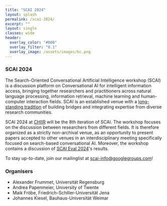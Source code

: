 ```yaml
---
title: "SCAI 2024"
layout: splash
permalink: /scai-2024/
excerpt: ""
layout: single
classes: wide
header:
  overlay_color: "#000"
  overlay_filter: "0.1"
  overlay_image: /assets/images/bc.png
---
```


### SCAI 2024

The Search-Oriented Conversational Artificial Intelligence workshop (SCAI) is a discussion platform on Conversational AI for intelligent information access, bringing together researchers and practitioners across natural language processing, information retrieval, machine learning and human-computer interaction fields. SCAI is an established venue with a <a href="/events/">long-standing tradition</a> of building bridges and integrating expertise from diverse research communities.

SCAI 2024 at <a href="https://chiir2024.github.io/">CHIIR</a> will be the 8th iteration of SCAI. The workshop focuses on the discussion between researchers from different fields. It is therefore organized as a strictly non-archival venue, as an opportunity to present papers accepted to other venues in an interdisciplinary meeting specifically focused on search-based conversational AI. Moreover, the workshop contains a discussion of <a href="/scai-eval-2024">SCAI Eval 2024</a>'s results.

To stay up-to-date, join our mailinglist at [scai-info@googlegroups.com](https://groups.google.com/g/scai-info)!

### Organisers

* Alexander Frummet, Universität Regensburg
* Andrea Papenmeier, University of Twente
* Maik Fröbe, Friedrich-Schiller-Universität Jena
* Johannes Kiesel, Bauhaus-Universität Weimar

